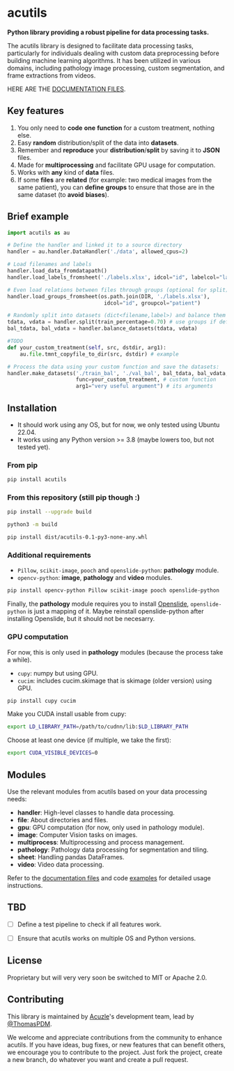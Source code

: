 # acutils

**Python library providing a robust pipeline for data processing tasks.**

The acutils library is designed to facilitate data processing tasks, particularly for individuals dealing with custom data preprocessing before building machine learning algorithms. It has been utilized in various domains, including pathology image processing, custom segmentation, and frame extractions from videos.

HERE ARE THE [DOCUMENTATION FILES](./doc).



## Key features

1. You only need to **code** **one** **function** for a custom treatment, nothing else.
1. Easy **random** distribution/split of the data into **datasets**.
1. Remember and **reproduce** your **distribution**/**split** by saving it to **JSON** files.
1. Made for **multiprocessing** and facilitate GPU usage for computation.
1. Works with **any** kind of **data** files.
1. If some **files** are **related** (for example: two medical images from the same patient), you can **define** **groups** to ensure that those are in the same dataset (to **avoid** **biases**).



## Brief example

```py
import acutils as au

# Define the handler and linked it to a source directory
handler = au.handler.DataHandler('./data', allowed_cpus=2)

# Load filenames and labels
handler.load_data_fromdatapath()
handler.load_labels_fromsheet('./labels.xlsx', idcol="id", labelcol="label")

# Even load relations between files through groups (optional for split)
handler.load_groups_fromsheet(os.path.join(DIR, './labels.xlsx'), 
                               idcol="id", groupcol="patient")

# Randomly split into datasets (dict<filename,label>) and balance them
tdata, vdata = handler.split(train_percentage=0.70) # use groups if defined
bal_tdata, bal_vdata = handler.balance_datasets(tdata, vdata)

#TODO
def your_custom_treatment(self, src, dstdir, arg1):
    au.file.tmnt_copyfile_to_dir(src, dstdir) # example

# Process the data using your custom function and save the datasets:
handler.make_datasets('./train_bal', './val_bal', bal_tdata, bal_vdata, 
                      func=your_custom_treatment, # custom function
                      arg1="very useful argument") # its arguments
```



## Installation

- It should work using any OS, but for now, we only tested using Ubuntu 22.04.
- It works using any Python version >= 3.8 (maybe lowers too, but not tested yet).


### From pip

```bash
pip install acutils
```


### From this repository (still pip though :)

```bash
pip install --upgrade build
```

```bash
python3 -m build
```

```bash
pip install dist/acutils-0.1-py3-none-any.whl
```


### Additional requirements

- `Pillow`, `scikit-image`, `pooch` and `openslide-python`: **pathology** module.
- `opencv-python`: **image**, **pathology** and **video** modules.

```bash
pip install opencv-python Pillow scikit-image pooch openslide-python
```

Finally, the **pathology** module requires you to install [Openslide](https://openslide.org/), `openslide-python` is just a mapping of it. Maybe reinstall openslide-python after installing Openslide, but it should not be necesarry.


### GPU computation

For now, this is only used in **pathology** modules (because the process take a while).

- `cupy`: numpy but using GPU.
- `cucim`: includes cucim.skimage that is skimage (older version) using GPU.

```bash
pip install cupy cucim
```

Make you CUDA install usable from cupy:
```bash
export LD_LIBRARY_PATH=/path/to/cudnn/lib:$LD_LIBRARY_PATH
```

Choose at least one device (if multiple, we take the first):
```bash
export CUDA_VISIBLE_DEVICES=0
```



## Modules

Use the relevant modules from acutils based on your data processing needs:

- **handler**: High-level classes to handle data processing.
- **file**: About directories and files.
- **gpu**: GPU computation (for now, only used in pathology module).
- **image**: Computer Vision tasks on images.
- **multiprocess**: Multiprocessing and process management.
- **pathology**: Pathology data processing for segmentation and tiling.
- **sheet**: Handling pandas DataFrames.
- **video**: Video data processing.

Refer to the [documentation files](./doc) and code [examples](./examples) for detailed usage instructions.



## TBD

- [ ] Define a test pipeline to check if all features work.
- [ ] Ensure that acutils works on multiple OS and Python versions.



## License

Proprietary but will very very soon be switched to MIT or Apache 2.0.



## Contributing

This library is maintained by [Acuzle](https://acuzle.com/)'s development team, lead by [@ThomasPDM](https://github.com/ThomasPDM).

We welcome and appreciate contributions from the community to enhance acutils. If you have ideas, bug fixes, or new features that can benefit others, we encourage you to contribute to the project. Just fork the project, create a new branch, do whatever you want and create a pull request.